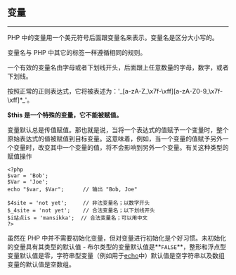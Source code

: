 ## 变量

---

PHP 中的变量用一个美元符号后面跟变量名来表示。变量名是区分大小写的。

变量名与 PHP 中其它的标签一样遵循相同的规则。

一个有效的变量名由字母或者下划线开头，后面跟上任意数量的字母，数字，或者下划线。

按照正常的正则表达式，它将被表述为：'_\[a-zA-Z\_\x7f-\xff\]\[a-zA-Z0-9\_\x7f-\xff\]\*\_'。

**$this 是一个特殊的变量，它不能被赋值。**

变量默认总是传值赋值。那也就是说，当将一个表达式的值赋予一个变量时，整个原始表达式的值被赋值到目标变量。这意味着，例如，当一个变量的值赋予另外一个变量时，改变其中一个变量的值，将不会影响到另外一个变量。有关这种类型的赋值操作

```
<?php
$var = 'Bob';
$Var = 'Joe';
echo "$var, $Var";      // 输出 "Bob, Joe"

$4site = 'not yet';     // 非法变量名；以数字开头
$_4site = 'not yet';    // 合法变量名；以下划线开头
$i站点is = 'mansikka';  // 合法变量名；可以用中文
?>
```

虽然在 PHP 中并不需要初始化变量，但对变量进行初始化是个好习惯。未初始化的变量具有其类型的默认值 - 布尔类型的变量默认值是**`FALSE`**，整形和浮点型变量默认值是零，字符串型变量（例如用于[echo](http://php.net/manual/zh/function.echo.php)中）默认值是空字符串以及数组变量的默认值是空数组。

